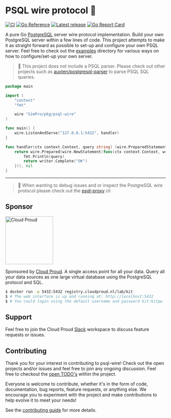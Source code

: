 # PSQL wire protocol 🔌

[![CI](https://SimPro/pkg/psql-wire/actions/workflows/build.yaml/badge.svg)](https://SimPro/pkg/psql-wire/actions/workflows/build.yaml)
[![Go Reference](https://pkg.go.dev/badge/SimPro/pkg/psql-wire.svg)](https://pkg.go.dev/SimPro/pkg/psql-wire) [![Latest release](https://img.shields.io/github/release/jeroenrinzema/psql-wire.svg)](https://SimPro/pkg/psql-wire/releases) [![Go Report Card](https://goreportcard.com/badge/SimPro/pkg/psql-wire)](https://goreportcard.com/report/SimPro/pkg/psql-wire)

A pure Go [PostgreSQL](https://www.postgresql.org/) server wire protocol implementation.
Build your own PostgreSQL server within a few lines of code.
This project attempts to make it as straight forward as possible to set-up and configure your own PSQL server.
Feel free to check out the [examples](https://SimPro/pkg/psql-wire/tree/main/examples) directory for various ways on how to configure/set-up your own server.

> 🚧 This project does not include a PSQL parser. Please check out other projects such as [auxten/postgresql-parser](https://github.com/auxten/postgresql-parser) to parse PSQL SQL queries.

```go
package main

import (
	"context"
	"fmt"

	wire "SimPro/pkg/psql-wire"
)

func main() {
	wire.ListenAndServe("127.0.0.1:5432", handler)
}

func handler(ctx context.Context, query string) (wire.PreparedStatements, error) {
	return wire.Prepared(wire.NewStatement(func(ctx context.Context, writer wire.DataWriter, parameters []wire.Parameter) error {
		fmt.Println(query)
		return writer.Complete("OK")
	})), nil
}
```

---

> 🚧 When wanting to debug issues and or inspect the PostgreSQL wire protocol please check out the [psql-proxy](https://github.com/cloudproud/psql-proxy) cli

## Sponsor

<img src="https://github.com/cloudproud/lab/assets/3440116/9a92844f-15a6-45a1-9f75-5f26b56b8ee8" width="150px" alt="Cloud Proud" /><br>

Sponsored by [Cloud Proud](https://cloudproud.nl). A single access point for all your data.
Query all your data sources as one large virtual database using the PostgreSQL protocol and SQL.

```sh
$ docker run -p 5432:5432 registry.cloudproud.nl/lab/kit
$ # The web interface is up and running at: http://localhost:5432
$ # You could login using the default username and password kit:kitpw
```

## Support

Feel free to join the Cloud Proud [Slack](https://join.slack.com/t/cloudproud/shared_invite/zt-23094hi83-MnbKFknPmPsnqnMtXUYfUg) workspace to discuss feature requests or issues.

## Contributing

Thank you for your interest in contributing to psql-wire!
Check out the open projects and/or issues and feel free to join any ongoing discussion.
Feel free to checkout the [open TODO's](https://SimPro/pkg/psql-wire/issues?q=is%3Aissue+is%3Aopen+label%3Atodo) within the project.

Everyone is welcome to contribute, whether it's in the form of code, documentation, bug reports, feature requests, or anything else. We encourage you to experiment with the project and make contributions to help evolve it to meet your needs!

See the [contributing guide](https://SimPro/pkg/psql-wire/blob/main/CONTRIBUTING.md) for more details.
